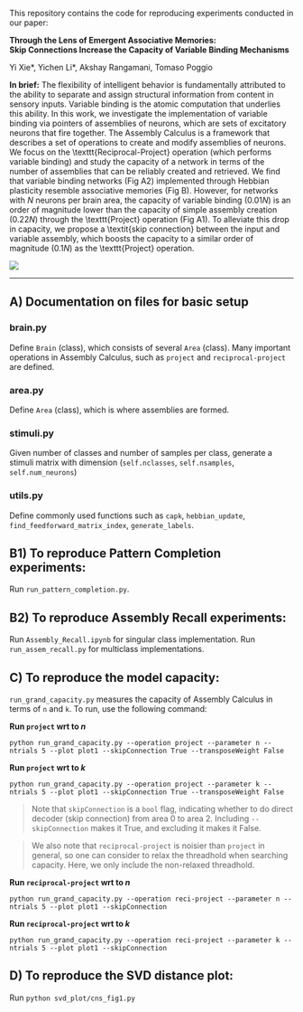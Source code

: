 This repository contains the code for reproducing experiments conducted in our paper:

**Through the Lens of Emergent Associative Memories: <br>
Skip Connections Increase the Capacity of Variable Binding Mechanisms**

Yi Xie*, Yichen Li*, Akshay Rangamani, Tomaso Poggio

**In brief:** 
The flexibility of intelligent behavior is fundamentally attributed to the ability to separate and assign structural information from content in sensory inputs. Variable binding is the atomic computation that underlies this ability. In this work, we investigate the implementation of variable binding via pointers of assemblies of neurons, which are sets of excitatory neurons that fire together. The Assembly Calculus is a framework that describes a set of operations to create and modify assemblies of neurons. We focus on the \texttt{Reciprocal-Project} operation (which performs variable binding) and study the capacity of a network in terms of the number of assemblies that can be reliably created and retrieved. We find that variable binding networks (Fig A2) implemented through Hebbian plasticity resemble associative memories (Fig B). However, for networks with $N$ neurons per brain area, the capacity of variable binding ($0.01N$) is an order of magnitude lower than the capacity of simple assembly creation ($0.22N$) through the \texttt{Project} operation (Fig A1). To alleviate this drop in capacity, we propose a \textit{skip connection} between the input and variable assembly, which boosts the capacity to a similar order of magnitude ($0.1N$) as the \texttt{Project} operation.

![](https://i.imgur.com/9AWmr4T.png)

---

## A) Documentation on files for basic setup

### brain.py 
Define `Brain` (class), which consists of several `Area` (class). 
Many important operations in Assembly Calculus, such as $\texttt{project}$ and $\texttt{reciprocal-project}$ are defined.

### area.py
Define `Area` (class), which is where assemblies are formed.

### stimuli.py
Given number of classes and number of samples per class, generate a stimuli matrix with dimension (`self.nclasses`, `self.nsamples`, `self.num_neurons`)

### utils.py
Define commonly used functions such as `capk`, `hebbian_update`, `find_feedforward_matrix_index`, `generate_labels`.

## B1) To reproduce Pattern Completion experiments:
Run  `run_pattern_completion.py`.

## B2) To reproduce Assembly Recall experiments:
Run `Assembly_Recall.ipynb` for singular class implementation.
Run `run_assem_recall.py` for multiclass implementations.

## C) To reproduce the model capacity:
`run_grand_capacity.py` measures the capacity of Assembly Calculus in terms of `n` and `k`.
To run, use the following command:

**Run $\texttt{project}$ wrt to $n$**
```
python run_grand_capacity.py --operation project --parameter n --ntrials 5 --plot plot1 --skipConnection True --transposeWeight False
```

**Run $\texttt{project}$ wrt to $k$**
```
python run_grand_capacity.py --operation project --parameter k --ntrials 5 --plot plot1 --skipConnection True --transposeWeight False
```

> Note that `skipConnection` is a `bool` flag, indicating whether to do direct decoder (skip connection) from area 0 to area 2.
Including `--skipConnection` makes it True, and excluding it makes it False.

> We also note that $\texttt{reciprocal-project}$ is noisier than $\texttt{project}$ in general, so one can consider to relax the threadhold when searching capacity. Here, we only include the non-relaxed threadhold.

**Run $\texttt{reciprocal-project}$ wrt to $n$**
```
python run_grand_capacity.py --operation reci-project --parameter n --ntrials 5 --plot plot1 --skipConnection
```

**Run $\texttt{reciprocal-project}$ wrt to $k$**
```
python run_grand_capacity.py --operation reci-project --parameter k --ntrials 5 --plot plot1 --skipConnection
```

## D) To reproduce the SVD distance plot:
Run `python svd_plot/cns_fig1.py`
